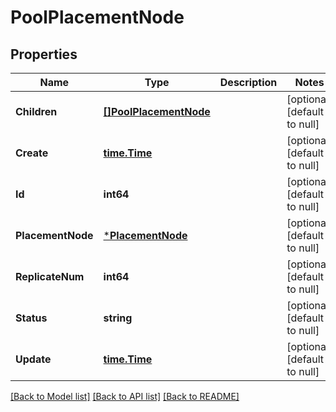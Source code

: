 # PoolPlacementNode

## Properties
Name | Type | Description | Notes
------------ | ------------- | ------------- | -------------
**Children** | [**[]PoolPlacementNode**](PoolPlacementNode.md) |  | [optional] [default to null]
**Create** | [**time.Time**](time.Time.md) |  | [optional] [default to null]
**Id** | **int64** |  | [optional] [default to null]
**PlacementNode** | [***PlacementNode**](PlacementNode.md) |  | [optional] [default to null]
**ReplicateNum** | **int64** |  | [optional] [default to null]
**Status** | **string** |  | [optional] [default to null]
**Update** | [**time.Time**](time.Time.md) |  | [optional] [default to null]

[[Back to Model list]](../README.md#documentation-for-models) [[Back to API list]](../README.md#documentation-for-api-endpoints) [[Back to README]](../README.md)


